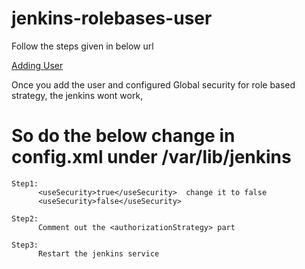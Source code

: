 # jenkins-rolebases-user

Follow the steps given in below url

[Adding User](https://www.guru99.com/create-users-manage-permissions.html)

Once you add the user and configured Global security for role based strategy, the jenkins wont work,

# So do the below change in config.xml under /var/lib/jenkins 

```
Step1:  
      <useSecurity>true</useSecurity>  change it to false
      <useSecurity>false</useSecurity>
      
Step2:
      Comment out the <authorizationStrategy> part 

Step3: 
      Restart the jenkins service
      
```


